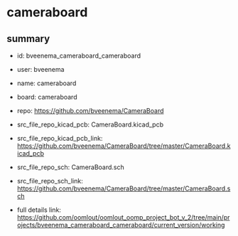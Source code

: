 # cameraboard
 
## summary 
* id: bveenema_cameraboard_cameraboard
* user: bveenema
* name: cameraboard
* board: cameraboard
* repo: https://github.com/bveenema/CameraBoard
* src_file_repo_kicad_pcb: CameraBoard.kicad_pcb
* src_file_repo_kicad_pcb_link: https://github.com/bveenema/CameraBoard/tree/master/CameraBoard.kicad_pcb


* src_file_repo_sch: CameraBoard.sch
* src_file_repo_sch_link: https://github.com/bveenema/CameraBoard/tree/master/CameraBoard.sch
* full details link: https://github.com/oomlout/oomlout_oomp_project_bot_v_2/tree/main/projects/bveenema_cameraboard_cameraboard/current_version/working  







